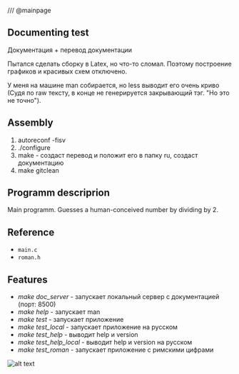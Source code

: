 /// @mainpage
## Documenting test
Документация + перевод документации

Пытался сделать сборку в Latex, но что-то сломал. Поэтому построение графиков и красивых схем отключено.

У меня на машине man собирается, но less выводит его очень криво (Судя по raw тексту, в конце не генерируется закрывающий тэг. "Но это не точно").

## Assembly
1. autoreconf -fisv
2. ./configure
3. make - создаст перевод и положит его в папку ru, создаст документацию
4. make gitclean

## Programm descriprion
Main programm. Guesses a human-conceived number by dividing by 2.

## Reference
* `main.c`
* `roman.h`

## Features
* *make doc_server* - запускает локальный сервер с документацией (порт: 8500)
* *make help* - запускает man
* *make test* - запускает приложение
* *make test_local* - запускает приложение на русском
* *make test_help* - выводит help и version
* *make test_help_local* - выводит help и version на русском
* *make test_roman* - запускает приложение с римскими цифрами 

![alt text](https://memegenerator.net/img/images/14760331.jpg)
